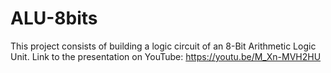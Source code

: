 # ALU-8bits
This project consists of building a logic circuit of an 8-Bit Arithmetic Logic Unit.
Link to the presentation on YouTube: https://youtu.be/M_Xn-MVH2HU
